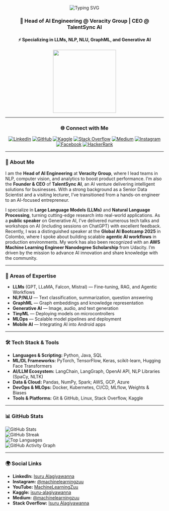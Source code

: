 
<div align="center">

![Typing SVG](https://readme-typing-svg.herokuapp.com?font=Fira+Code&pause=1000&width=450&lines=Hey+there,+Isuru+here...)

### 👋 Head of AI Engineering @ Veracity Group | CEO @ TalentSync AI  
#### ⚡️ Specializing in LLMs, NLP, NLU, GraphML, and Generative AI

<img src="https://user-images.githubusercontent.com/66903669/200928633-837ca340-99fc-4e95-8d39-7bd360ab9f1e.gif" width="200" height="200"/>

---

### 🌐 Connect with Me

[![LinkedIn](https://img.shields.io/badge/LinkedIn-%230077B5.svg?style=flat&logo=linkedin&logoColor=white)](https://www.linkedin.com/in/machinelearningzuu/)
[![GitHub](https://img.shields.io/badge/GitHub-%2312100E.svg?style=flat&logo=github&logoColor=white)](https://github.com/Zuu97)
[![Kaggle](https://img.shields.io/badge/Kaggle-20BEFF?style=flat&logo=kaggle&logoColor=white)](https://www.kaggle.com/isurualagiyawanna)
[![Stack Overflow](https://img.shields.io/badge/Stack%20Overflow-FE7A16?style=flat&logo=stack-overflow&logoColor=white)](https://stackoverflow.com/users/11867096/isuru-alagiyawanna)
[![Medium](https://img.shields.io/badge/Medium-000000?style=flat&logo=medium&logoColor=white)](https://medium.com/@isurualagiyawanna)
[![Instagram](https://img.shields.io/badge/Instagram-E4405F?style=flat&logo=instagram&logoColor=white)](https://www.instagram.com/_machinelearningzuu_/)
[![Facebook](https://img.shields.io/badge/Facebook-1877F2?style=flat&logo=facebook&logoColor=white)](https://www.facebook.com/100011256307924)
[![HackerRank](https://img.shields.io/badge/HackerRank-2EC866?style=flat&logo=HackerRank&logoColor=white)](https://www.hackerrank.com/isurualagiyawan2)

</div>

---

### 🧠 About Me

I am the **Head of AI Engineering** at **Veracity Group**, where I lead teams in NLP, computer vision, and analytics to boost product performance. I’m also the **Founder & CEO** of **TalentSync AI**, an AI venture delivering intelligent solutions for businesses. With a strong background as a Senior Data Scientist and a visiting lecturer, I’ve transitioned from a hands-on engineer to an AI-focused entrepreneur.

I specialize in **Large Language Models (LLMs)** and **Natural Language Processing**, turning cutting-edge research into real-world applications. As a **public speaker** on Generative AI, I’ve delivered numerous tech talks and workshops on AI (including sessions on ChatGPT) with excellent feedback. Recently, I was a distinguished speaker at the **Global AI Bootcamp 2025** in Colombo, where I spoke about building scalable **agentic AI workflows** in production environments. My work has also been recognized with an **AWS Machine Learning Engineer Nanodegree Scholarship** from Udacity. I’m driven by the mission to advance AI innovation and share knowledge with the community.

---

### 🚀 Areas of Expertise

- **LLMs** (GPT, LLaMA, Falcon, Mistral) — Fine-tuning, RAG, and Agentic Workflows  
- **NLP/NLU** — Text classification, summarization, question answering  
- **GraphML** — Graph embeddings and knowledge representation  
- **Generative AI** — Image, audio, and text generation  
- **TinyML** — Deploying models on microcontrollers  
- **MLOps** — Scalable model pipelines and deployment  
- **Mobile AI** — Integrating AI into Android apps

---

### 🛠️ Tech Stack & Tools

- **Languages & Scripting:** Python, Java, SQL  
- **ML/DL Frameworks:** PyTorch, TensorFlow, Keras, scikit-learn, Hugging Face Transformers  
- **AI/LLM Ecosystem:** LangChain, LangGraph, OpenAI API, NLP Libraries (SpaCy, NLTK)  
- **Data & Cloud:** Pandas, NumPy, Spark; AWS, GCP, Azure  
- **DevOps & MLOps:** Docker, Kubernetes, CI/CD, MLflow, Weights & Biases  
- **Tools & Platforms:** Git & GitHub, Linux, Stack Overflow, Kaggle

---

### 📊 GitHub Stats

![GitHub Stats](https://github-readme-stats.vercel.app/api?username=machinelearningzuu&count_private=true&show_icons=true&theme=vision-friendly-dark)  
![GitHub Streak](https://streak-stats.demolab.com?user=machinelearningzuu&theme=dark&background=000000&hide_border=true)  
![Top Languages](https://github-readme-stats.vercel.app/api/top-langs/?username=machinelearningzuu&layout=compact&theme=vision-friendly-dark)  
![GitHub Activity Graph](https://github-readme-activity-graph.cyclic.app/graph?username=machinelearningzuu&theme=react-dark&bg_color=000000&color=FFFFFF&line=FFC000&point=FFC000&hide_border=true)

---

### 🌍 Social Links

- **LinkedIn:** [Isuru Alagiyawanna](https://www.linkedin.com/in/machinelearningzuu)  
- **Instagram:** [@machinelearningzuu](https://www.instagram.com/machinelearningzuu)  
- **YouTube:** [MachineLearningZuu](https://www.youtube.com/@MachineLearningZuu)  
- **Kaggle:** [isuru-alagiyawanna](https://www.kaggle.com/isurualagiyawanna)  
- **Medium:** [@machinelearningzuu](https://medium.com/@machinelearningzuu)  
- **Stack Overflow:** [Isuru Alagiyawanna](https://stackoverflow.com/users/7803302)

</div>
